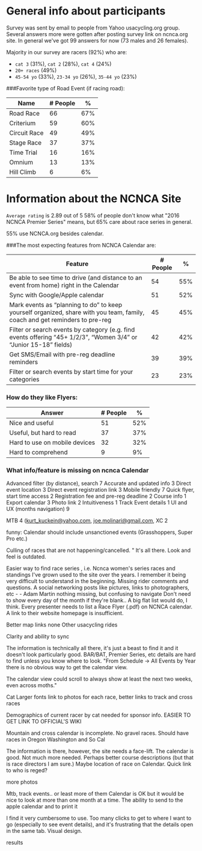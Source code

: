 # General info about participants

Survey was sent by email to people from Yahoo usacycling.org group. Several answers more were gotten after posting survey link on ncnca.org site. In general we've got 99 answers for now (73 males and 26 females).

Majority in our survey are racers (92%) who are: 
- `cat 3` (31%), `cat 2` (28%), `cat 4` (24%)
- `20+ races` (49%)
- `45-54 yo` (33%), `23-34 yo` (26%), `35-44 yo` (23%)

###Favorite type of Road Event (if racing road):

Name | # People | %
----|----|----
Road Race |66 | 67%
Criterium | 59 | 60% 
Circuit Race |49 | 49% 
Stage Race |37 | 37% 
Time Trial |16 | 16% 
Omnium | 13 | 13% 
Hill Climb |6 | 6%

# Information about the NCNCA Site

`Average rating` is 2.89 out of 5
58% of people don't know what "2016 NCNCA Premier Series" means, but 65% care about race series in general.

 55% use NCNCA.org besides calendar.


###The most expecting features from NCNCA Calendar are:

Feature | # People |%
-----|----|---
Be able to see time to drive (and distance to an event from home) right in the Calendar | 54| 55%
Sync with Google/Apple calendar | 51| 52%
Mark events as “planning to do” to keep yourself organized, share with you team, family, coach and get reminders to pre-reg | 45 | 45%
Filter or search events by category (e.g. find events offering “45+ 1/2/3”, “Women 3/4” or “Junior 15-18” fields) | 42 |42%
Get SMS/Email with pre-reg deadline reminders | 39 | 39%
Filter or search events by start time for your categories | 23 | 23%

### How do they like Flyers:

Answer | # People | %
----|----|----
Nice and useful | 51 | 52% 
Useful, but hard to read | 37 | 37% 
Hard to use on mobile devices | 32 | 32% 
Hard to comprehend | 9 | 9%


### What info/feature is missing on ncnca Calendar

Advanced filter (by distance), search 7
Accurate and updated info 3
Direct event location 3
Direct event registration link 3
Mobile friendly 7
Quick flyer, start time access 2
Registration fee and pre-reg deadline 2
Course info 1
Export calendar 3
Photo link 2
Intuitiveness 1
Track Event details 1
UI and UX (months navigation) 9

MTB 4 (kurt_kuckein@yahoo.com, joe.molinari@gmail.com, 
XC 2
 
funny:
Calendar should include unsanctioned events (Grasshoppers, Super  Pro etc.)



Culling of races that are not happening/cancelled. "
It's all there. Look and feel is outdated.

Easier way to find race series , i.e. Ncnca women's series races and standings
I've grown used to the site over the years. I remember it being very difficult to understand in the beginning.
Missing rider comments and questions. A social networking posts like pictures, links to photographers, etc  - - Adam Martin
nothing missing, but confusing to navigate
Don't need to show every day of the month if they're blank.. A big flat list would do, I think.
Every presenter needs to list a Race Flyer (.pdf) on NCNCA calendar.  A link to their website homepage is insufficient.

Better map links
none
Other usacycling rides


Clarity and ability to sync 

The information is technically all there, it's just a beast to find it and it doesn't look particularly good. BAR/BAT, Premier Series, etc details are hard to find unless you know where to look.
"From Schedule -> All Events by Year there is no obvious way to get the calendar view.

The calendar view could scroll to always show at least the next two weeks, even across moths."


Cat
Larger fonts
link to photos for each race, better links to track and cross races

Demographics of current racer by cat needed for sponsor info. 
EASIER TO GET LINK TO OFFICIAL'S WIKI

Mountain and cross calendar is incomplete. No gravel races. Should have races in Oregon Washington and So Cal



The information is there, however, the site needs a face-lift.
The calendar is good. Not much more needed. Perhaps better course descriptions (but that is race directors I am sure.) Maybe location of race on Calendar. Quick link to who is reged?

more photos

Mtb, track events.. or least more of them
Calendar is OK but it would be nice to look at more than one month at a time. 
The ability to send to the apple calendar and to print it


I find it very cumbersome to use. Too many clicks to get to where I want to go (especially to see event details), and it's frustrating that the details open in the same tab.
Visual design.  


results